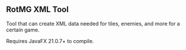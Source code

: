 ## RotMG XML Tool

Tool that can create XML data needed for tiles, enemies, and more for a certain game.

Requires JavaFX 21.0.7+ to compile.
